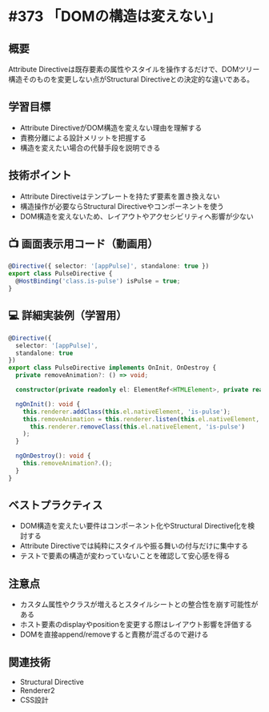 # #373 「DOMの構造は変えない」

## 概要
Attribute Directiveは既存要素の属性やスタイルを操作するだけで、DOMツリー構造そのものを変更しない点がStructural Directiveとの決定的な違いである。

## 学習目標
- Attribute DirectiveがDOM構造を変えない理由を理解する
- 責務分離による設計メリットを把握する
- 構造を変えたい場合の代替手段を説明できる

## 技術ポイント
- Attribute Directiveはテンプレートを持たず要素を置き換えない
- 構造操作が必要ならStructural Directiveやコンポーネントを使う
- DOM構造を変えないため、レイアウトやアクセシビリティへ影響が少ない

## 📺 画面表示用コード（動画用）
```typescript
@Directive({ selector: '[appPulse]', standalone: true })
export class PulseDirective {
  @HostBinding('class.is-pulse') isPulse = true;
}
```

## 💻 詳細実装例（学習用）
```typescript
@Directive({
  selector: '[appPulse]',
  standalone: true
})
export class PulseDirective implements OnInit, OnDestroy {
  private removeAnimation?: () => void;

  constructor(private readonly el: ElementRef<HTMLElement>, private readonly renderer: Renderer2) {}

  ngOnInit(): void {
    this.renderer.addClass(this.el.nativeElement, 'is-pulse');
    this.removeAnimation = this.renderer.listen(this.el.nativeElement, 'animationend', () =>
      this.renderer.removeClass(this.el.nativeElement, 'is-pulse')
    );
  }

  ngOnDestroy(): void {
    this.removeAnimation?.();
  }
}
```

## ベストプラクティス
- DOM構造を変えたい要件はコンポーネント化やStructural Directive化を検討する
- Attribute Directiveでは純粋にスタイルや振る舞いの付与だけに集中する
- テストで要素の構造が変わっていないことを確認して安心感を得る

## 注意点
- カスタム属性やクラスが増えるとスタイルシートとの整合性を崩す可能性がある
- ホスト要素のdisplayやpositionを変更する際はレイアウト影響を評価する
- DOMを直接append/removeすると責務が混ざるので避ける

## 関連技術
- Structural Directive
- Renderer2
- CSS設計
